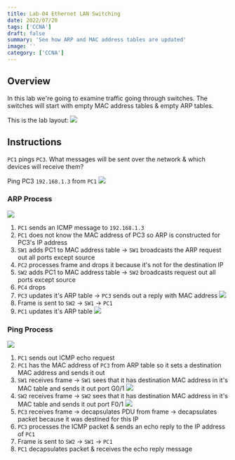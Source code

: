 ```yaml
---
title: Lab-04 Ethernet LAN Switching
date: 2022/07/20
tags: ['CCNA']
draft: false
summary: 'See how ARP and MAC address tables are updated'
image: ''
category: ['CCNA']
---
```


## Overview

In this lab we're going to examine traffic going through switches. The switches will start with empty MAC address tables & empty ARP tables.

This is the lab layout:
![](https://bui.blob.core.windows.net/labs/Lab_2022_07_21_21_30.webp)

## Instructions

`PC1` pings `PC3`. What messages will be sent over the network & which devices will receive them?

Ping PC3 `192.168.1.3` from `PC1`
![](https://bui.blob.core.windows.net/labs/Lab_2022_07_21_01_41.webp)

### ARP Process

![](https://bui.blob.core.windows.net/labs/Lab_2022_07_21_42_01.gif)

1. `PC1` sends an ICMP message to `192.168.1.3`
2. `PC1` does not know the MAC address of PC3 so ARP is constructed for PC3's IP address
3. `SW1` adds PC1 to MAC address table -> `SW1` broadcasts the ARP request out all ports except source
4. `PC2` processes frame and drops it because it's not for the destination IP
5. `SW2` adds PC1 to MAC address table -> `SW2` broadcasts request out all ports except source
6. `PC4` drops
7. `PC3` updates it's ARP table -> `PC3` sends out a reply with MAC address
   ![](https://bui.blob.core.windows.net/labs/Lab_2022_07_21_35_07.webp)
8. Frame is sent to `SW2` -> `SW1` -> `PC1`
9. `PC1` updates it's ARP table
   ![](https://bui.blob.core.windows.net/labs/Lab_2022_07_21_18_23.webp)

### Ping Process

![](https://bui.blob.core.windows.net/labs/Lab_2022_07_21_43_13.gif)

1. `PC1` sends out ICMP echo request
2. `PC1` has the MAC address of `PC3` from ARP table so it sets a destination MAC address and sends it out
3. `SW1` receives frame -> `SW1` sees that it has destination MAC address in it's MAC table and sends it out port G0/1
   ![](https://bui.blob.core.windows.net/labs/Lab_2022_07_21_32_28.webp)
4. `SW2` receives frame -> `SW2` sees that it has destination MAC address in it's MAC table and sends it out port F0/1
   ![](https://bui.blob.core.windows.net/labs/Lab_2022_07_21_33_20.webp)
5. `PC3` receives frame -> decapsulates PDU from frame -> decapsulates packet because it was destined for this IP
6. `PC3` processes the ICMP packet & sends an echo reply to the IP address of `PC1`
7. Frame is sent to `SW2` -> `SW1` -> `PC1`
8. `PC1` decapsulates packet & receives the echo reply message
